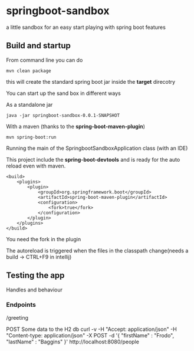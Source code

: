 # springboot-sandbox #

a little sandbox for an easy start playing with spring boot features

## Build and startup ##

From command line you can do 

    mvn clean package

this will create the standard spring boot jar inside the **target** direcotry

You can start up the sand box in different ways

As a standalone jar

    java -jar springboot-sandbox-0.0.1-SNAPSHOT

With a maven (thanks to the **spring-boot-maven-plugin**)

    mvn spring-boot:run


Running the main of the SpringbootSandboxApplication class (with an IDE)

This project include the **spring-boot-devtools** and is ready for the auto reload even with maven.

    <build>
    	<plugins>
    		<plugin>
    			<groupId>org.springframework.boot</groupId>
    			<artifactId>spring-boot-maven-plugin</artifactId>
    			<configuration>
    				<fork>true</fork>
    			</configuration>
    		</plugin>
    	</plugins>
    </build>

You need the fork in the plugin

The autoreload is triggered when the files in the classpath change(needs a build -> CTRL+F9 in intellij)

## Testing the app ##

Handles and behaviour

### Endpoints ###

/greeting

POST Some data to the H2 db
curl -v -H "Accept: application/json" -H "Content-type: application/json" -X POST -d '{  "firstName" : "Frodo",  "lastName" : "Baggins" }'  http://localhost:8080/people


